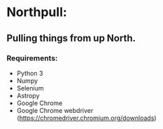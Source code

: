 # Northpull:

## Pulling things from up North.



### Requirements:
- Python 3
- Numpy
- Selenium
- Astropy
- Google Chrome
- Google Chrome webdriver (https://chromedriver.chromium.org/downloads)
